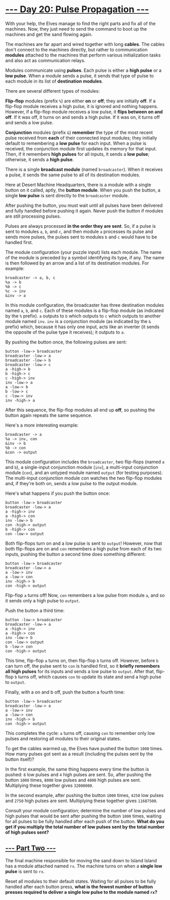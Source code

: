 # [--- Day 20: Pulse Propagation ---](https://adventofcode.com/2023/day/20)
With your help, the Elves manage to find the right parts and fix all of the machines. Now, they just need to send the command to boot up the machines and get the sand flowing again.

The machines are far apart and wired together with long **cables**. The cables don't connect to the machines directly, but rather to communication **modules** attached to the machines that perform various initialization tasks and also act as communication relays.

Modules communicate using **pulses**. Each pulse is either a **high pulse** or a **low pulse**. When a module sends a pulse, it sends that type of pulse to each module in its list of **destination modules**.

There are several different types of modules:

**Flip-flop** modules (prefix `%`) are either **on** or **off**; they are initially **off**. If a flip-flop module receives a high pulse, it is ignored and nothing happens. However, if a flip-flop module receives a low pulse, it **flips between on and off**. If it was off, it turns on and sends a high pulse. If it was on, it turns off and sends a low pulse.

**Conjunction** modules (prefix `&`) **remember** the type of the most recent pulse received from **each** of their connected input modules; they initially default to remembering a **low pulse** for each input. When a pulse is received, the conjunction module first updates its memory for that input. Then, if it remembers **high pulses** for all inputs, it sends a **low pulse**; otherwise, it sends a **high pulse**.

There is a single **broadcast module** (named `broadcaster`). When it receives a pulse, it sends the same pulse to all of its destination modules.

Here at Desert Machine Headquarters, there is a module with a single button on it called, aptly, the **button module**. When you push the button, a single **low pulse** is sent directly to the `broadcaster` module.

After pushing the button, you must wait until all pulses have been delivered and fully handled before pushing it again. Never push the button if modules are still processing pulses.

Pulses are always processed **in the order they are sent**. So, if a pulse is sent to modules `a`, `b`, and `c`, and then module `a` processes its pulse and sends more pulses, the pulses sent to modules `b` and `c` would have to be handled first.

The module configuration (your puzzle input) lists each module. The name of the module is preceded by a symbol identifying its type, if any. The name is then followed by an arrow and a list of its destination modules. For example:
```
broadcaster -> a, b, c
%a -> b
%b -> c
%c -> inv
&inv -> a
```
In this module configuration, the broadcaster has three destination modules named `a`, `b`, and `c`. Each of these modules is a flip-flop module (as indicated by the `%` prefix). `a` outputs to `b` which outputs to `c` which outputs to another module named `inv`. `inv` is a conjunction module (as indicated by the `&` prefix) which, because it has only one input, acts like an inverter (it sends the opposite of the pulse type it receives); it outputs to `a`.

By pushing the button once, the following pulses are sent:
```
button -low-> broadcaster
broadcaster -low-> a
broadcaster -low-> b
broadcaster -low-> c
a -high-> b
b -high-> c
c -high-> inv
inv -low-> a
a -low-> b
b -low-> c
c -low-> inv
inv -high-> a
```
After this sequence, the flip-flop modules all end up **off**, so pushing the button again repeats the same sequence.

Here's a more interesting example:
```
broadcaster -> a
%a -> inv, con
&inv -> b
%b -> con
&con -> output
```
This module configuration includes the `broadcaster`, two flip-flops (named `a` and `b`), a single-input conjunction module (`inv`), a multi-input conjunction module (`con`), and an untyped module named `output` (for testing purposes). The multi-input conjunction module con watches the two flip-flop modules and, if they're both on, sends a low pulse to the output module.

Here's what happens if you push the button once:
```
button -low-> broadcaster
broadcaster -low-> a
a -high-> inv
a -high-> con
inv -low-> b
con -high-> output
b -high-> con
con -low-> output
```
Both flip-flops turn on and a low pulse is sent to `output`! However, now that both flip-flops are on and `con` remembers a high pulse from each of its two inputs, pushing the button a second time does something different:
```
button -low-> broadcaster
broadcaster -low-> a
a -low-> inv
a -low-> con
inv -high-> b
con -high-> output
```
Flip-flop `a` turns off! Now, `con` remembers a low pulse from module `a`, and so it sends only a high pulse to `output`.

Push the button a third time:
```
button -low-> broadcaster
broadcaster -low-> a
a -high-> inv
a -high-> con
inv -low-> b
con -low-> output
b -low-> con
con -high-> output
```
This time, flip-flop `a` turns on, then flip-flop `b` turns off. However, before `b` can turn off, the pulse sent to `con` is handled first, so it **briefly remembers all high pulses** for its inputs and sends a low pulse to `output`. After that, flip-flop `b` turns off, which causes `con` to update its state and send a high pulse to `output`.

Finally, with a on and b off, push the button a fourth time:
```
button -low-> broadcaster
broadcaster -low-> a
a -low-> inv
a -low-> con
inv -high-> b
con -high-> output
```
This completes the cycle: `a` turns off, causing `con` to remember only low pulses and restoring all modules to their original states.

To get the cables warmed up, the Elves have pushed the button `1000` times. How many pulses got sent as a result (including the pulses sent by the button itself)?

In the first example, the same thing happens every time the button is pushed: `8` low pulses and `4` high pulses are sent. So, after pushing the button `1000` times, `8000` low pulses and `4000` high pulses are sent. Multiplying these together gives `32000000`.

In the second example, after pushing the button `1000` times, `4250` low pulses and `2750` high pulses are sent. Multiplying these together gives `11687500`.

Consult your module configuration; determine the number of low pulses and high pulses that would be sent after pushing the button `1000` times, waiting for all pulses to be fully handled after each push of the button. **What do you get if you multiply the total number of low pulses sent by the total number of high pulses sent?**

## [--- Part Two ---](https://adventofcode.com/2023/day/20#part2)
The final machine responsible for moving the sand down to Island Island has a module attached named `rx`. The machine turns on when a **single low pulse** is sent to `rx`.

Reset all modules to their default states. Waiting for all pulses to be fully handled after each button press, **what is the fewest number of button presses required to deliver a single low pulse to the module named `rx`?**

